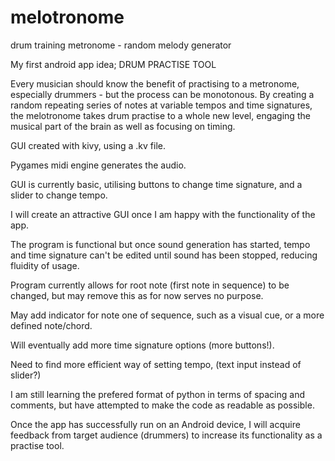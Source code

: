 # melotronome
drum training metronome - random melody generator

My first android app idea;
DRUM PRACTISE TOOL

Every musician should know the benefit of practising to a metronome, especially drummers - but the process can be monotonous.
By creating a random repeating series of notes at variable tempos and time signatures, the melotronome takes drum practise to a whole new level, engaging the musical part of the brain as well as focusing on timing. 

GUI created with kivy, using a .kv file.

Pygames midi engine generates the audio. 


GUI is currently basic, utilising buttons to change time signature, and a slider to change tempo.

I will create an attractive GUI once I am happy with the functionality of the app.


The program is functional but once sound generation has started, tempo and time signature can't be edited until sound has been stopped, reducing fluidity of usage. 

Program currently allows for root note (first note in sequence) to be changed, but may remove this as for now serves no purpose.

May add indicator for note one of sequence, such as a visual cue, or a more defined note/chord.

Will eventually add more time signature options (more buttons!).

Need to find more efficient way of setting tempo, (text input instead of slider?)



I am still learning the prefered format of python in terms of spacing and comments, but have attempted to make the code as readable as possible.

Once the app has successfully run on an Android device, I will acquire feedback from target audience (drummers) to increase its functionality as a practise tool.
